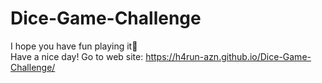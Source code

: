 # Dice-Game-Challenge
I hope you have fun playing it🙂  
Have a nice day!
Go to web site: https://h4run-azn.github.io/Dice-Game-Challenge/
